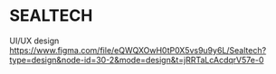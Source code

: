 # SEALTECH

UI/UX design
https://www.figma.com/file/eQWQXOwH0tP0X5vs9u9y6L/Sealtech?type=design&node-id=30-2&mode=design&t=jRRTaLcAcdqrV57e-0
